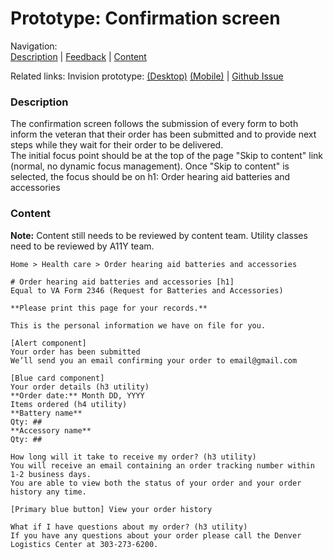 # Prototype: Confirmation screen 

Navigation: <br>
[Description](https://github.com/department-of-veterans-affairs/va.gov-team/blob/master/products/medical-device-tool/design/prototype-confirmation-screen.md#description) | [Feedback](https://github.com/department-of-veterans-affairs/va.gov-team/blob/master/products/medical-device-tool/design/prototype-confirmation-screen.md#feedback) | [Content](https://github.com/department-of-veterans-affairs/va.gov-team/blob/master/products/medical-device-tool/design/prototype-confirmation-screen.md#content)

Related links: Invision prototype: [(Desktop)](https://vsateams.invisionapp.com/share/MYVTQ79UGNP) [(Mobile)](https://vsateams.invisionapp.com/share/NCVTQ81RDH7) | [Github Issue](https://github.com/department-of-veterans-affairs/va.gov-team/issues/5295)

### Description 
The confirmation screen follows the submission of every form to both inform the veteran that their order has been submitted and to provide next steps while they wait for their order to be delivered.<br>
The initial focus point should be at the top of the page "Skip to content" link (normal, no dynamic focus management).
Once "Skip to content" is selected, the focus should be on h1: Order hearing aid batteries and accessories

### Content
**Note:** Content still needs to be reviewed by content team. Utility classes need to be reviewed by A11Y team. 

```
Home > Health care > Order hearing aid batteries and accessories

# Order hearing aid batteries and accessories [h1]
Equal to VA Form 2346 (Request for Batteries and Accessories)

**Please print this page for your records.**

This is the personal information we have on file for you. 

[Alert component]
Your order has been submitted
We’ll send you an email confirming your order to email@gmail.com

[Blue card component]
Your order details (h3 utility)
**Order date:** Month DD, YYYY
Items ordered (h4 utility)
**Battery name**
Qty: ##
**Accessory name**
Qty: ##

How long will it take to receive my order? (h3 utility)
You will receive an email containing an order tracking number within 1-2 business days.
You are able to view both the status of your order and your order history any time.  

[Primary blue button] View your order history

What if I have questions about my order? (h3 utility)
If you have any questions about your order please call the Denver Logistics Center at 303-273-6200.
```
